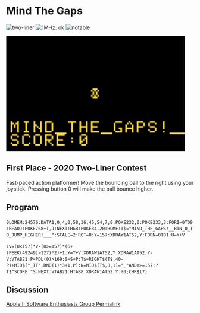 # Mind The Gaps

![two-liner](https://img.shields.io/badge/two--liner-blue) ![1MHz: ok](https://img.shields.io/badge/1MHz-ok-green) ![notable](https://img.shields.io/badge/notable-gold)

![image](media/mind-the-gaps.gif "Mind The Gaps Screenshot")

## First Place - 2020 Two-Liner Contest

Fast-paced action platformer! Move the bouncing ball to the right using your joystick. Pressing button 0 will make the ball bounce higher.

## Program

`0LOMEM:24576:DATA1,0,4,0,58,36,45,54,7,0:POKE232,0:POKE233,3:FORI=0TO9:READJ:POKE768+I,J:NEXT:HGR:POKE34,20:HOME:T$="MIND_THE_GAPS!__BTN_0_TO_JUMP_HIGHER!___":SCALE=2:ROT=8:Y=157:XDRAW1AT52,Y:FORN=0TO1:U=Y+V`

`1V=(U<157)*V-(U>=157)*(6+(PEEK(49249)>127)*2)+1:Y=Y+V:XDRAW1AT52,Y:XDRAW1AT52,Y-V:VTAB21:P=PDL(0)>169:S=S+P:T$=RIGHT$(T$,40-P)+MID$("_TT",RND(1)*3+1,P):N=MID$(T$,8,1)="_"ANDY>=157:?T$"SCORE:"S:NEXT:VTAB21:HTAB8:XDRAW1AT52,Y:?0;CHR$(7)`

## Discussion

[Apple II Software Enthusiasts Group Permalink](https://www.facebook.com/groups/418327412201896/posts/533623624005607/)
